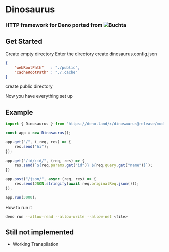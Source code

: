 # Dinosaurus
### HTTP framework for Deno ported from ![Buchta](https://github.com/Fire-The-Fox/buchta)

## Get Started
Create empty directory
Enter the directory
create dinosaurus.config.json
```json
{
    "webRootPath"   : "./public",
    "cacheRootPath" : "./.cache"
}
```
create public directory

Now you have everything set up 

## Example
```ts
import { Dinosaurus } from "https://deno.land/x/dinosaurus@release/mod.ts";

const app = new Dinosaurus();

app.get("/", (_req, res) => {
    res.send("hi");
});

app.get("/id/:id/", (req, res) => {
    res.send(`${req.params.get("id")} ${req.query.get("name")}`);
})

app.post("/json/", async (req, res) => {
    res.send(JSON.stringify(await req.originalReq.json()));
});

app.run(3000);
```
How to run it
```bash
deno run --allow-read --allow-write --allow-net <file>
```

## Still not implemented
* Working Transpilation
